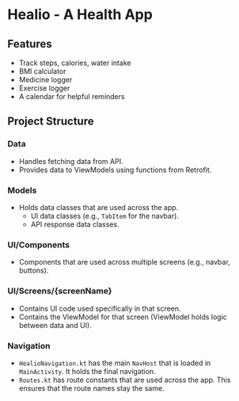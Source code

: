 # Healio - A Health App

## Features
- Track steps, calories, water intake
- BMI calculator
- Medicine logger
- Exercise logger
- A calendar for helpful reminders

## Project Structure
### Data
- Handles fetching data from API.
- Provides data to ViewModels using functions from Retrofit.

### Models
- Holds data classes that are used across the app.
  - UI data classes (e.g., `TabItem` for the navbar).
  - API response data classes.

### UI/Components
- Components that are used across multiple screens (e.g., navbar, buttons).

### UI/Screens/{screenName}
- Contains UI code used specifically in that screen.
- Contains the ViewModel for that screen (ViewModel holds logic between data and UI).

### Navigation
- `HealioNavigation.kt` has the main `NavHost` that is loaded in `MainActivity`. It holds the final navigation.
- `Routes.kt` has route constants that are used across the app. This ensures that the route names stay the same.
